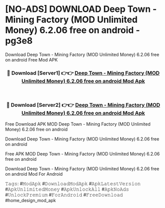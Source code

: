 # [NO-ADS] DOWNLOAD Deep Town - Mining Factory (MOD Unlimited Money) 6.2.06 free on android - pg3e8
Download Deep Town - Mining Factory (MOD Unlimited Money) 6.2.06 free on android Free Mod APK

<div align="center">
<h3>🔴 Download [Server1] 👉👉 <a href="https://apk-comot.site?title=Deep_Town_-_Mining_Factory_(MOD_Unlimited_Money)_6.2.06_free_on_android">Deep Town - Mining Factory (MOD Unlimited Money) 6.2.06 free on android Mod Apk</a></h3><br>

<h3>🔴 Download [Server2] 👉👉 <a href="https://apk-comot.site?title=Deep_Town_-_Mining_Factory_(MOD_Unlimited_Money)_6.2.06_free_on_android">Deep Town - Mining Factory (MOD Unlimited Money) 6.2.06 free on android Mod Apk</a></h3>
</div>


Free Download APK MOD Deep Town - Mining Factory (MOD Unlimited Money) 6.2.06 free on android

Download Deep Town - Mining Factory (MOD Unlimited Money) 6.2.06 free on android 

Free APK MOD Deep Town - Mining Factory (MOD Unlimited Money) 6.2.06 free on android 

Download Deep Town - Mining Factory (MOD Unlimited Money) 6.2.06 free on android Mod For Android

𝚃𝚊𝚐𝚜: #𝙼𝚘𝚍𝙰𝚙𝚔 #𝙳𝚘𝚠𝚗𝚕𝚘𝚊𝚍𝙼𝚘𝚍𝙰𝚙𝚔 #𝙰𝚙𝚔𝙻𝚊𝚝𝚎𝚜𝚝𝚅𝚎𝚛𝚜𝚒𝚘𝚗 #𝙰𝚙𝚔𝚄𝚗𝚕𝚒𝚖𝚒𝚝𝚎𝚍𝙼𝚘𝚗𝚎𝚢 #𝙰𝚙𝚔𝚄𝚗𝚕𝚘𝚌𝚔𝙰𝚕𝚕 #𝙰𝚙𝚔𝙽𝚘𝙰𝚍𝚜 #𝚄𝚗𝚕𝚘𝚌𝚔𝙿𝚛𝚎𝚖𝚒𝚞𝚖 #𝙵𝚘𝚛𝙰𝚗𝚍𝚛𝚘𝚒𝚍 #𝙵𝚛𝚎𝚎𝙳𝚘𝚠𝚗𝚕𝚘𝚊𝚍 #home_design_mod_apk